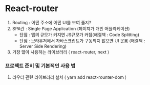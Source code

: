 # React-router

1. Routing : 어떤 주소에 어떤 UI를 보여 줄지?
2. SPA란 : Single Page Application (페이지가 개인 어플리케이션)
    - 단점 : 앱의 규모가 커지면 JS규모가 커짐(해결책 : Code Splitting)
    - 단점 : 브라우저에서 자바스크립트가 구동되지 않으면 UI 못봄 (해결책 : Server Side Rendering)
3. 가장 많이 사용하는 라이브러리 ( react-router, next )

### 프로젝트 준비 및 기본적인 사용 법

1. 라우터 관련 라이브러리 설치 ( yarn add react-rounter-dom )
